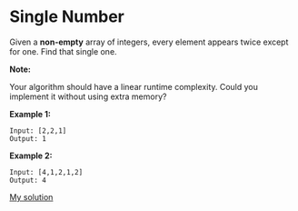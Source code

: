 # Single Number
Given a **non-empty** array of integers, every element appears twice except for one. Find that single one.

**Note:**

Your algorithm should have a linear runtime complexity. Could you implement it without using extra memory?

**Example 1:**
```
Input: [2,2,1]
Output: 1
```

**Example 2:**
```
Input: [4,1,2,1,2]
Output: 4
```
[My solution](https://github.com/yourdpm/30-day-leetcoding-challenge/blob/master/week1/day1/single_number.cpp)